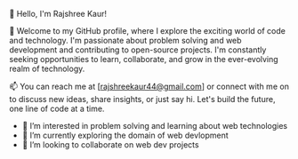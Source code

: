 
👋 Hello, I'm Rajshree Kaur!

🚀 Welcome to my GitHub profile, where I explore the exciting world of code and technology. I'm passionate about problem solving and web development and contributing to open-source projects. I'm constantly seeking opportunities to learn, collaborate, and grow in the ever-evolving realm of technology.


📫 You can reach me at [rajshreekaur44@gmail.com] or connect with me on to discuss new ideas, share insights, or just say hi. Let's build the future, one line of code at a time.

- 👀 I’m interested in problem solving and learning about web technologies
- 🌱 I’m currently exploring the domain of web devlopment 
- 💞️ I’m looking to collaborate on web dev projects
  

<!---
kaur-ra/kaur-ra is a ✨ special ✨ repository because its `README.md` (this file) appears on your GitHub profile.
You can click the Preview link to take a look at your changes.
--->
